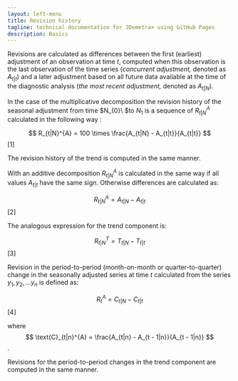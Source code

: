 ```yaml
---
layout: left-menu
title: Revision history
tagline: technical documentation for JDemetra+ using GitHub Pages
description: Basics
---
```


Revisions are calculated as differences between the first (earliest)
adjustment of an observation at time $t$, computed when this observation
is the last observation of the time series (*concurrent adjustment,*
denoted as $A_{t|t}$) and a later adjustment based on all future data
available at the time of the diagnostic analysis (*the* *most recent*
*adjustment,* denoted as $A_{t|N}$).

In the case of the multiplicative decomposition the revision history of
the seasonal adjustment from time $N_{0}\ $to $N_{1}$ is a sequence of
$R_{t|N}^{A}$ calculated in the following way :


  $$
  R_{t|N}^{A} = 100 \times \frac{A_{t|N} - A_{t|t}}{A_{t|t}}
  $$   \[1\] <!---\[7.126\]      -->
  

The revision history of the trend is computed in the same manner.

With an additive decomposition $R_{t|N}^{A}$ is calculated in the same
way if all values $A_{t|t}$ have the same sign. Otherwise differences
are calculated as:

 
  $$
  R_{t|N}^{A} = A_{t|N} - A_{t|t}
  $$   \[2\] <!---\[7.158\]      --> 
 

The analogous expression for the trend component is:


  $$
  R_{t|N}^{T} = T_{t|N} - T_{t|t}
  $$   \[3\] <!---\[7.128\]      -->


Revision in the period-to-period (month-on-month or quarter-to-quarter)
change in the seasonally adjusted series at time $t$ calculated from the
series $y_{1},y_{2},\ldots y_{n}$ is defined as:

  
  $$
  R_{t}^{A} = C_{t|N} - C_{t|t}
  $$   \[4\] <!---\[7.129\]      -->
 

where $$
\text{C}_{t|n}^{A} = \frac{A_{t|n} - A_{t - 1|n}}{A_{t - 1|n}}
$$.

Revisions for the period-to-period changes in the trend component are
computed in the same manner.
